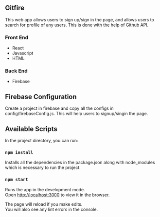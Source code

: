 ## Gitfire
This web app allows users to sign up/sign in the page, and allows users to search for  profile of any users. This is done with the help of Github API.

### Front End

* React
* Javascript
* HTML

### Back End
* Firebase

## Firebase Configuration

Create a project in firebase and copy all the configs in config/firebaseConfig.js. This will help users to signup/singin the page. 

## Available Scripts

In the project directory, you can run:

### `npm install`

Installs all the dependencies in the package.json along with node_modules which is necessary to run the project.

### `npm start`

Runs the app in the development mode.<br />
Open [http://localhost:3000](http://localhost:3000) to view it in the browser.

The page will reload if you make edits.<br />
You will also see any lint errors in the console.



